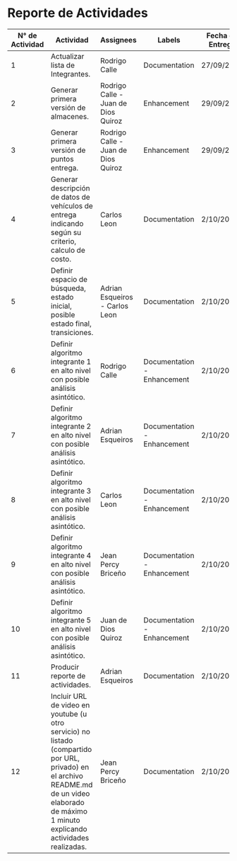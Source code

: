 # Reporte de Actividades

N° de Actividad | Actividad | Assignees | Labels|Fecha de Entrega 
-|-|-|-|-
1| Actualizar lista de Integrantes.| Rodrigo Calle | Documentation | 27/09/2021
2|Generar primera versión de almacenes. | Rodrigo Calle - Juan de Dios Quiroz|Enhancement|29/09/2021
3|Generar primera versión de puntos entrega.|Rodrigo Calle - Juan de Dios Quiroz|Enhancement|29/09/2021
4|Generar descripción de datos de vehículos de entrega indicando según su criterio, calculo de costo.|Carlos Leon | Documentation|2/10/2021
5|Definir espacio de búsqueda, estado inicial, posible estado final, transiciones.|Adrian Esqueiros - Carlos Leon | Documentation|2/10/2021
6|Definir algoritmo integrante 1 en alto nivel con posible análisis asintótico. |Rodrigo Calle|Documentation - Enhancement|2/10/2021
7|Definir algoritmo integrante 2 en alto nivel con posible análisis asintótico. |Adrian Esqueiros|Documentation - Enhancement|2/10/2021
8|Definir algoritmo integrante 3 en alto nivel con posible análisis asintótico. |Carlos Leon|Documentation - Enhancement|2/10/2021
9|Definir algoritmo integrante 4 en alto nivel con posible análisis asintótico. |Jean Percy Briceño|Documentation - Enhancement|2/10/2021
10|Definir algoritmo integrante 5 en alto nivel con posible análisis asintótico. |Juan de Dios Quiroz|Documentation - Enhancement|2/10/2021
11|Producir reporte de actividades.|Adrian Esqueiros|Documentation|2/10/2021
12|Incluir URL de video en youtube (u otro servicio) no listado (compartido por URL, privado) en el archivo README.md de un video elaborado de máximo 1 minuto explicando actividades realizadas.|Jean Percy Briceño|Documentation|2/10/2021
